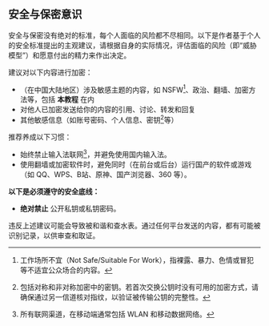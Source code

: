 ## 安全与保密意识

安全与保密没有绝对的标准，每个人面临的风险都不尽相同。以下是作者基于个人的安全标准提出的主观建议，请根据自身的实际情况，评估面临的风险（即“威胁模型”）和愿意付出的精力来作出决定。

建议对以下内容进行加密：

* （在中国大陆地区）涉及敏感主题的内容，如 NSFW[^nsfw]、政治、翻墙、加密方法等，包括 **本教程** 在内
* 对他人已加密发送给你的内容的引用、讨论、转发和回复
* 其他敏感信息（如账号密码、个人信息、密钥[^key]等）

推荐养成以下习惯：

* 始终禁止输入法联网[^network]，并避免使用国内输入法。
* 使用翻墙或加密软件时，避免同时（在前台或后台）运行国产的软件或游戏（如 QQ、WPS、B站、原神、国产浏览器、360 等）。

**以下是必须遵守的安全底线：**

* **绝对禁止** 公开私钥或私钥密码。

违反上述建议可能会导致被和谐和查水表。通过任何平台发送的内容，都有可能被识别记录，以供审查和取证。

[^nsfw]: 工作场所不宜（Not Safe/Suitable For Work），指裸露、暴力、色情或冒犯等不适宜公众场合的内容。
[^key]: 包括对称和非对称加密中的密钥。若首次交换公钥时没有可用的加密方式，请确保通过另一信道核对指纹，以验证被传输公钥的完整性。
[^network]: 所有联网渠道，在移动端通常包括 WLAN 和移动数据网络。
